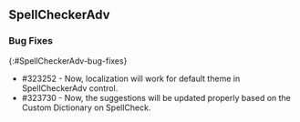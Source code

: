 ## SpellCheckerAdv

### Bug Fixes
{:#SpellCheckerAdv-bug-fixes}

* \#323252 - Now, localization will work for default theme in SpellCheckerAdv control.
* \#323730 - Now, the suggestions will be updated properly based on the Custom Dictionary on SpellCheck.
